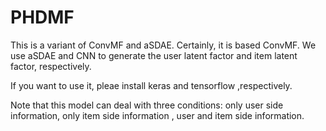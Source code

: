 # PHDMF
This is a variant of ConvMF and aSDAE. Certainly, it is based ConvMF.
We use aSDAE and CNN to generate the user latent factor and item latent factor, respectively.

If you want to use it, pleae install keras and tensorflow ,respectively.

Note that this model can deal with three conditions: only user side information, only item side information , user and item side information.
